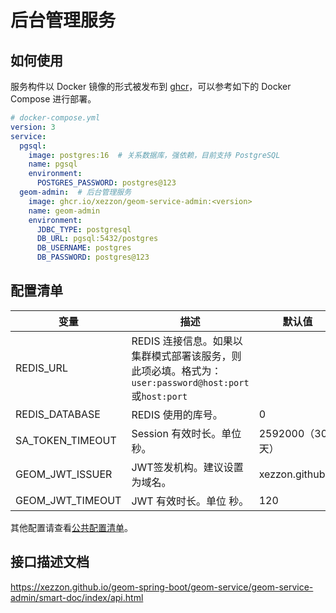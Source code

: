 # 后台管理服务

## 如何使用

服务构件以 Docker 镜像的形式被发布到 [ghcr](https://ghcr.io)，可以参考如下的 Docker Compose 进行部署。

```yaml
# docker-compose.yml
version: 3
service:
  pgsql:
    image: postgres:16  # 关系数据库，强依赖，目前支持 PostgreSQL
    name: pgsql
    environment:
      POSTGRES_PASSWORD: postgres@123
  geom-admin:  # 后台管理服务
    image: ghcr.io/xezzon/geom-service-admin:<version>
    name: geom-admin
    environment:
      JDBC_TYPE: postgresql
      DB_URL: pgsql:5432/postgres
      DB_USERNAME: postgres
      DB_PASSWORD: postgres@123
```

## 配置清单

| 变量               | 描述                                                                      | 默认值              |
|------------------|-------------------------------------------------------------------------|------------------|
| REDIS_URL        | REDIS 连接信息。如果以集群模式部署该服务，则此项必填。格式为：`user:password@host:port`或`host:port` |                  |
| REDIS_DATABASE   | REDIS 使用的库号。                                                            | 0                |
| SA_TOKEN_TIMEOUT | Session 有效时长。单位 秒。                                                      | 2592000（30天）     |
| GEOM_JWT_ISSUER  | JWT签发机构。建议设置为域名。                                                        | xezzon.github.io |
| GEOM_JWT_TIMEOUT | JWT 有效时长。单位 秒。                                                          | 120              |

其他配置请查看[公共配置清单](../../geom-spring-boot-starter/README.md)。

## 接口描述文档

https://xezzon.github.io/geom-spring-boot/geom-service/geom-service-admin/smart-doc/index/api.html

